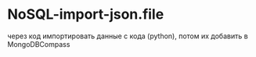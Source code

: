 # NoSQL-import-json.file
через код импортировать данные с кода (python), потом их добавить в MongoDBCompass
